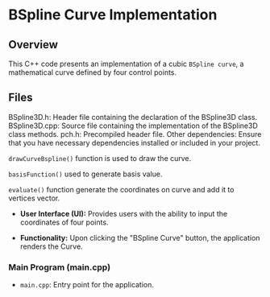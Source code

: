 # BSpline Curve Implementation
## Overview
This C++ code presents an implementation of a cubic `BSpline curve`, a mathematical curve defined by four control points.

## Files
BSpline3D.h: Header file containing the declaration of the BSpline3D class.
BSpline3D.cpp: Source file containing the implementation of the BSpline3D class methods.
pch.h: Precompiled header file.
Other dependencies: Ensure that you have necessary dependencies installed or included in your project.

`drawCurveBspline()` function is used to draw the curve.

`basisFunction()` used to generate basis value.

`evaluate()` function generate the coordinates on curve and add it to vertices vector.

- **User Interface (UI):** Provides users with the ability to input the coordinates of four points.
   
- **Functionality:** Upon clicking the "BSpline Curve" button, the application renders the Curve.

### Main Program (main.cpp)
   - `main.cpp`: Entry point for the application.